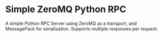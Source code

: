# Simple ZeroMQ Python RPC

A simple Python RPC Server using ZeroMQ as a transport, and MessagePack for serialization.  Supports multiple 
responses per request.
